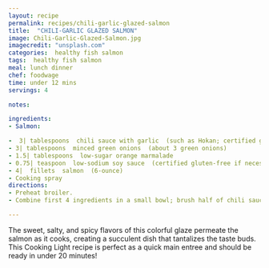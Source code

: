 ```yaml
---
layout: recipe
permalink: recipes/chili-garlic-glazed-salmon
title:  "CHILI-GARLIC GLAZED SALMON"
image: Chili-Garlic-Glazed-Salmon.jpg
imagecredit: "unsplash.com"
categories:  healthy fish salmon
tags:  healthy fish salmon
meal: lunch dinner
chef: foodwage
time: under 12 mins
servings: 4

notes:

ingredients:
- Salmon:

-  3| tablespoons  chili sauce with garlic  (such as Hokan; certified gluten-free if necessary)
- 3| tablespoons  minced green onions  (about 3 green onions)
- 1.5| tablespoons  low-sugar orange marmalade
- 0.75| teaspoon  low-sodium soy sauce  (certified gluten-free if necessary)
- 4|  fillets  salmon  (6-ounce)
- Cooking spray
directions:
- Preheat broiler.
- Combine first 4 ingredients in a small bowl; brush half of chili sauce mixture over fillets. Place fillets, skin sides down, on a baking sheet coated with cooking spray. Broil fish 5 minutes; brush with remaining chili sauce mixture. Broil 2 more minutes or until fish flakes easily when tested with a fork or until desired degree of doneness.

---
```


The sweet, salty, and spicy flavors of this colorful glaze permeate the salmon as it cooks, creating a succulent dish that tantalizes the taste buds. This Cooking Light recipe is perfect as a quick main entree and should be ready in under 20 minutes!